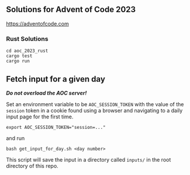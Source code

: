 ## Solutions for Advent of Code 2023

https://adventofcode.com

### Rust Solutions
```shell
cd aoc_2023_rust
cargo test
cargo run
```

## Fetch input for a given day

**_Do not overload the AOC server!_**

Set an environment variable to be `AOC_SESSION_TOKEN` with the value of the `session` token in a cookie found using
a browser and navigating to a daily input page for the first time.

```
export AOC_SESSION_TOKEN="session=..."
```

and run

```shell
bash get_input_for_day.sh <day number>
```

This script will save the input in a directory called `inputs/` in the root directory of this repo.
